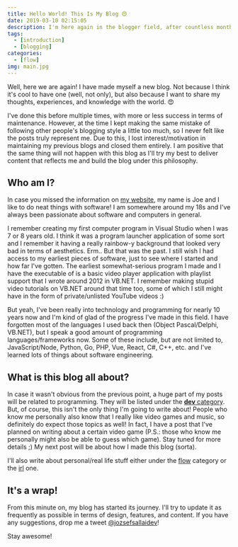 ```yaml
---
title: Hello World! This Is My Blog 😍
date: 2019-03-10 02:15:05
description: I'm here again in the blogger field, after countless months of me not having an outlet on which I can publish my thoughts. This is me and this is my blog.
tags:
  - [introduction]
  - [blogging]
categories:
  - [flow]
img: main.jpg
---
```


Well, here we are again! I have made myself a new blog. Not because I think it's cool to have one (well, not only), but also because I want to share my thoughts, experiences, and knowledge with the world. 😍 

I've done this before multiple times, with more or less success in terms of maintenance. However, at the time I kept making the same mistake of following other people's blogging style a little too much, so I never felt like the posts truly represent me. Due to this, I lost interest/motivation in maintaining my previous blogs and closed them entirely. I am positive that the same thing will not happen with this blog as I'll try my best to deliver content that reflects me and build the blog under this philosophy.

## Who am I?

In case you missed the information on [my website](https://sallai.me), my name is Joe and I like to do neat things with software! I am somewhere around my 18s and I've always been passionate about software and computers in general.

I remember creating my first computer program in Visual Studio when I was 7 or 8 years old. I think it was a program launcher application of some sort and I remember it having a really rainbow-y background that looked very bad in terms of aesthetics. Erm.. But that was the past. I still wish I had access to my earliest pieces of software, just to see where I started and how far I've gotten. The earliest somewhat-serious program I made and I have the executable of is a basic video player application with playlist support that I wrote around 2012 in VB.NET. I remember making stupid video tutorials on VB.NET around that time too, some of which I still might have in the form of private/unlisted YouTube videos :) 

But yeah, I've been really into technology and programming for nearly 10 years now and I'm kind of glad of the progress I've made in this field. I have forgotten most of the languages I used back then (Object Pascal/Delphi, VB.NET), but I speak a good amount of programming languages/frameworks now. Some of these include, but are not limited to, JavaScript/Node, Python, Go, PHP, Vue, React, C#, C++, etc. and I've learned lots of things about software engineering.

## What is this blog all about?

In case it wasn't obvious from the previous point, a huge part of my posts will be related to programming. They will be listed under the [**dev** category](/categories/dev/). But, of course, this isn't the only thing I'm going to write about! People who know me personally also know that I really like video games and music, so definitely do expect those topics as well! In fact, I have a post that I've planned on writing about a certain video game (P.S.: those who know me personally might also be able to guess which game). Stay tuned for more details ;) My next post will be about how I made this blog (sorta).

I'll also write about personal/real life stuff either under the [flow](/categories/flow/) category or the [irl](/categories/irl/) one.

## It's a wrap!

From this minute on, my blog has started its journey. I'll try to update it as frequently as possible in terms of design, features, and content. If you have any suggestions, drop me a tweet [@jozsefsallaidev](https://twitter.com/jozsefsallaidev)!

Stay awesome!
